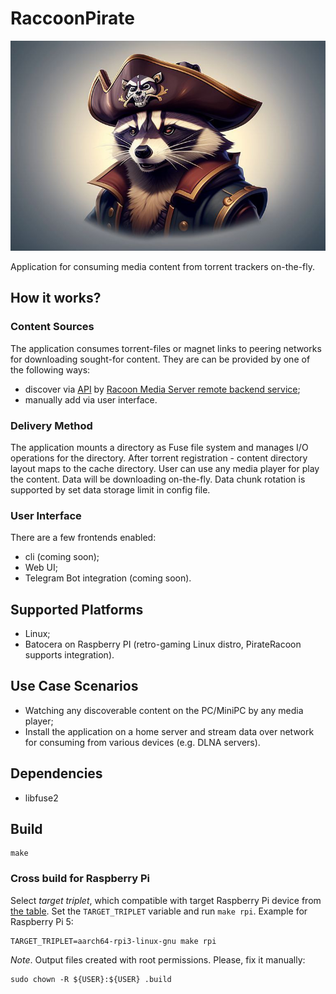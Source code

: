 # RaccoonPirate

![Logo](contrib/logo.jpg)

Application for consuming media content from torrent trackers on-the-fly.

## How it works?

### Content Sources

The application consumes torrent-files or magnet links to peering networks for downloading sought-for content. They are can be provided by one of the following ways:

* discover via [API](https://github.com/RacoonMediaServer/rms-media-discovery/blob/master/api/discovery.yml) by [Racoon Media Server remote backend service](https://github.com/RacoonMediaServer/rms-remote);
* manually add via user interface.

### Delivery Method

The application mounts a directory as Fuse file system and manages I/O operations for the directory. After torrent registration - content directory layout maps to the cache directory. User can use any media player for play the content. Data will be downloading on-the-fly. Data chunk rotation is supported by set data storage limit in config file. 

### User Interface

There are a few frontends enabled:

* cli (coming soon);
* Web UI;
* Telegram Bot integration (coming soon).

## Supported Platforms

* Linux;
* Batocera on Raspberry PI (retro-gaming Linux distro, PirateRacoon supports integration).

## Use Case Scenarios

* Watching any discoverable content on the PC/MiniPC by any media player;
* Install the application on a home server and stream data over network for consuming from various devices (e.g. DLNA servers).  

## Dependencies

* libfuse2

## Build

```shell
make
```

### Cross build for Raspberry Pi

Select _target triplet_, which compatible with target Raspberry Pi device from [the table](https://github.com/tttapa/docker-arm-cross-toolchain?tab=readme-ov-file#download). Set the `TARGET_TRIPLET` variable and run `make rpi`. Example for Raspberry Pi 5:

```shell
TARGET_TRIPLET=aarch64-rpi3-linux-gnu make rpi
```

_Note_. Output files created with root permissions. Please, fix it manually:

```shell
sudo chown -R ${USER}:${USER} .build
```